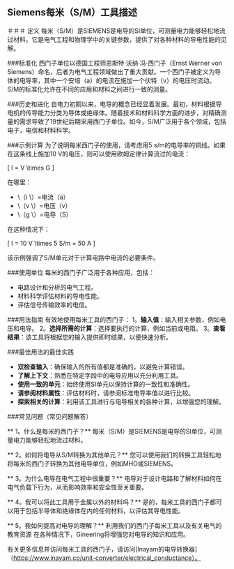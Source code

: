 ## Siemens每米（S/M）工具描述

＃＃＃ 定义
每米（S/M）是SIEMENS是电导的SI单位，可测量电力能够轻松地流过材料。它是电气工程和物理学中的关键参数，提供了对各种材料的导电性能的见解。

###标准化
西门子单位以德国工程师恩斯特·沃纳·冯·西门子（Ernst Werner von Siemens）命名，后者为电气工程领域做出了重大贡献。一个西门子被定义为导体的电导率，其中一个安培（a）的电流在施加一个伏特（v）的电压时流动。S/M的标准化允许在不同的应用和材料之间进行一致的测量。

###历史和进化
自电力初期以来，电导的概念已经显着发展。最初，材料根据导电机的传导能力分类为导体或绝缘体。随着技术和材料科学方面的进步，对精确测量的需求导致了19世​​纪后期采用西门子单位。如今，S/M广泛用于各个领域，包括电子，电信和材料科学。

###示例计算
为了说明每米西门子的使用，请考虑用5 s/m的电导率的铜线。如果在这条线上施加10 V的电压，则可以使用欧姆定律计算流过的电流：

\[ I = V \times G \]

在哪里：
-  \（i \）=电流（a）
-  \（v \）=电压（v）
-  \（g \）=电导（S）

在这种情况下：

\[ I = 10 V \times 5 S/m = 50 A \]

该示例强调了S/M单元对于计算电路中电流的必要条件。

###使用单位
每米的西门子广泛用于各种应用，包括：
- 电路设计和分析的电气工程。
- 材料科学评估材料的导电性能。
- 评估信号传输效率的电信。

###用法指南
有效地使用每米工具的西门子：
1。**输入值**：输入相关参数，例如电压和电导。
2。**选择所需的计算**：选择要执行的计算，例如当前或电阻。
3。**查看结果**：该工具将根据您的输入提供即时结果，以便快速分析。

###最佳用法的最佳实践
-  **双检查输入**：确保输入的所有值都是准确的，以避免计算错误。
-  **了解上下文**：熟悉在特定字段中的电导应用以充分利用工具。
-  **使用一致的单元**：始终使用SI单元以保持计算的一致性和准确性。
-  **请参阅材料属性**：评估材料时，请参阅标准电导率值以进行比较。
-  **探索相关的计算**：利用该工具进行与电导相关的各种计算，以增强您的理解。

###常见问题（常见问题解答）

** 1。什么是每米的西门子？**
每米（S/M）是SIEMENS是电导的SI单位，可测量电力能够轻松地流过材料。

** 2。如何将电导从S/M转换为其他单元？**
您可以使用我们的转换工具轻松地将每米的西门子转换为其他电导单位，例如MHO或SIEMENS。

** 3。为什么电导在电气工程中很重要？**
电导对于设计电路和了解材料如何在电气负载下行为，从而影响效率和安全性至关重要。

** 4。我可以将此工具用于金属以外的材料吗？**
是的，每米工具的西门子都可以用于包括半导体和绝缘体在内的任何材料，以评估其导电性能。

** 5。我如何提高对电导的理解？**
利用我们的西门子每米工具以及有关电气的教育资源 在各种情况下，Gineering将增强您对电导的知识和应用。

有关更多信息并访问每米工具的西门子，请访问[Inayam的电导转换器]（https://www.inayam.co/unit-converter/electrical_conductance）。